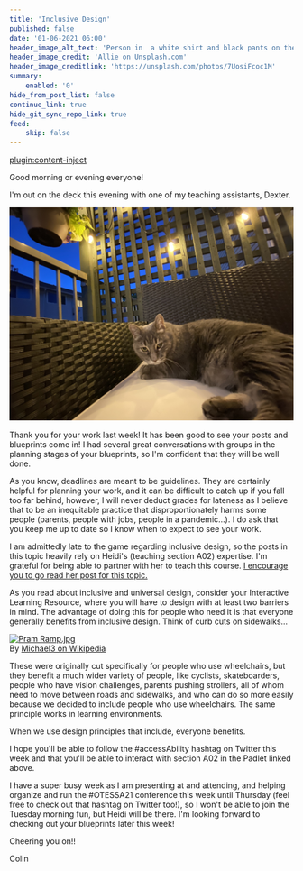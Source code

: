 ```yaml
---
title: 'Inclusive Design'
published: false
date: '01-06-2021 06:00'
header_image_alt_text: 'Person in  a white shirt and black pants on the beach'
header_image_credit: 'Allie on Unsplash.com'
header_image_creditlink: 'https://unsplash.com/photos/7UosiFcoc1M'
summary:
    enabled: '0'
hide_from_post_list: false
continue_link: true
hide_git_sync_repo_link: true
feed:
    skip: false
---
```


[plugin:content-inject](_week-5)


Good morning or evening everyone!

I'm out on the deck this evening with one of my teaching assistants, Dexter.

![alt-text](ta-dex.jpg "Dexter, a dark grey cat laying on patio furniture in the evening")

Thank you for your work last week! It has been good to see your posts and blueprints come in! I had several great conversations with groups in the planning stages of your blueprints, so I'm confident that they will be well done.

As you know, deadlines are meant to be guidelines. They are certainly helpful for planning your work, and it can be difficult to catch up if you fall too far behind, however, I will never deduct grades for lateness as I believe that to be an inequitable practice that disproportionately harms some people (parents, people with jobs, people in a pandemic...). I do ask that you keep me up to date so I know when to expect to see your work.

I am admittedly late to the game regarding inclusive design, so the posts in this topic heavily rely on Heidi's (teaching section A02) expertise. I'm grateful for being able to partner with her to teach this course. [I encourage you to go read her post for this topic.](https://edtechuvic.ca/hjames/inclusive-design/)

As you read about inclusive and universal design, consider your Interactive Learning Resource, where you will have to design with at least two barriers in mind. The advantage of doing this for people who need it is that everyone generally benefits from inclusive design. Think of curb cuts on sidewalks...

<p><a href="https://commons.wikimedia.org/wiki/File:Pram_Ramp.jpg#/media/File:Pram_Ramp.jpg"><img src="https://upload.wikimedia.org/wikipedia/commons/2/23/Pram_Ramp.jpg" alt="Pram Ramp.jpg" width="1280" height="640"></a><br>By <a href="https://en.wikipedia.org/wiki/Curb_cut#/media/File:Pram_Ramp.jpg" class="new" class="int-own-work" lang="en"&gt;Own work&lt;/span&gt;, Public Domain, <a href="https://commons.wikimedia.org/w/index.php?curid=12038367">Michael3 on Wikipedia</a></p>

These were originally cut specifically for people who use wheelchairs, but they benefit a much wider variety of people, like cyclists, skateboarders, people who have vision challenges, parents pushing strollers, all of whom need to move between roads and sidewalks, and who can do so more easily because we decided to include people who use wheelchairs. The same principle works in learning environments.

When we use design principles that include, everyone benefits.

I hope you'll be able to follow the #accessAbility hashtag on Twitter this week and that you'll be able to interact with section A02 in the Padlet linked above.

I have a super busy week as I am presenting at and attending, and helping organize and run the #OTESSA21 conference this week until Thursday (feel free to check out that hashtag on Twitter too!), so I won't be able to join the Tuesday morning fun, but Heidi will be there. I'm looking forward to checking out your blueprints later this week!

Cheering you on!!

Colin
